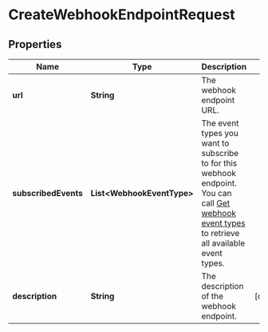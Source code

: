 

# CreateWebhookEndpointRequest


## Properties

| Name | Type | Description | Notes |
|------------ | ------------- | ------------- | -------------|
|**url** | **String** | The webhook endpoint URL. |  |
|**subscribedEvents** | **List&lt;WebhookEventType&gt;** | The event types you want to subscribe to for this webhook endpoint. You can call [Get webhook event types](/v2/api-references/developers--webhooks/get-webhook-event-types) to retrieve all available event types.  |  |
|**description** | **String** | The description of the webhook endpoint. |  [optional] |



